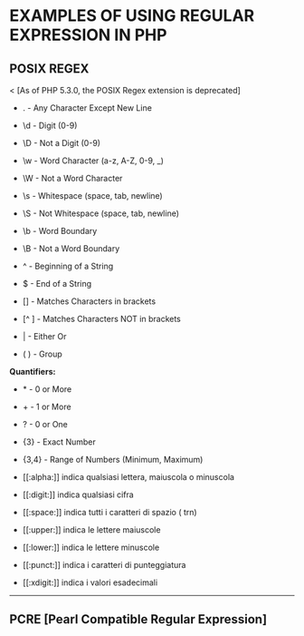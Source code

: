   # EXAMPLES OF USING REGULAR EXPRESSION IN PHP
  
  ## POSIX REGEX 
  < [As of PHP 5.3.0, the POSIX Regex extension is deprecated]
  
-  .       - Any Character Except New Line
-  \d      - Digit (0-9)
-  \D      - Not a Digit (0-9)
-  \w      - Word Character (a-z, A-Z, 0-9, _)
-  \W      - Not a Word Character
-  \s      - Whitespace (space, tab, newline)
-  \S      - Not Whitespace (space, tab, newline)
 
-  \b      - Word Boundary
-  \B      - Not a Word Boundary
-  ^       - Beginning of a String
-  $       - End of a String
 
-  []      - Matches Characters in brackets
-  [^ ]    - Matches Characters NOT in brackets
-  |       - Either Or
-  ( )     - Group

  **Quantifiers:**
-  \*       - 0 or More
-  \+       - 1 or More
-  ?       - 0 or One
-  {3}     - Exact Number
-  {3,4}   - Range of Numbers (Minimum, Maximum)

-  [[:alpha:]] indica qualsiasi lettera, maiuscola o minuscola
-  [[:digit:]] indica qualsiasi cifra
-  [[:space:]] indica tutti i caratteri di spazio ( trn)
-  [[:upper:]] indica le lettere maiuscole
-  [[:lower:]] indica le lettere minuscole
-  [[:punct:]] indica i caratteri di punteggiatura
-  [[:xdigit:]] indica i valori esadecimali
  
---
 
  ## PCRE [Pearl Compatible Regular Expression]
 
 